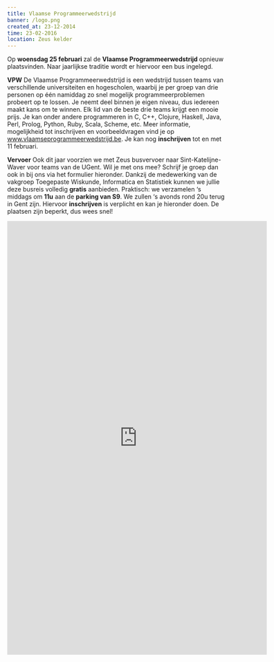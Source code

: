 ```yaml
---
title: Vlaamse Programmeerwedstrijd
banner: /logo.png
created_at: 23-12-2014
time: 23-02-2016
location: Zeus kelder
---
```


Op <b>woensdag 25 februari </b>zal de <b>Vlaamse Programmeerwedstrijd </b>opnieuw plaatsvinden. Naar jaarlijkse traditie wordt er hiervoor een bus ingelegd.

<b>VPW</b>
De Vlaamse Programmeerwedstrijd is een wedstrijd tussen teams van verschillende universiteiten en hogescholen, waarbij je per groep van drie personen op één namiddag zo snel mogelijk programmeerproblemen probeert op te lossen. Je neemt deel binnen je eigen niveau, dus iedereen maakt kans om te winnen. Elk lid van de beste drie teams krijgt een mooie prijs. Je kan onder andere programmeren in C, C++, Clojure, Haskell, Java, Perl, Prolog, Python, Ruby, Scala, Scheme, etc. Meer informatie, mogelijkheid tot inschrijven en voorbeeldvragen vind je op <a href="http://www.vlaamseprogrammeerwedstrijd.be">www.vlaamseprogrammeerwedstrijd.be</a>. Je kan nog <b>inschrijven</b> tot en met 11 februari.

<b>Vervoer</b>
Ook dit jaar voorzien we met Zeus busvervoer naar Sint-Katelijne-Waver voor teams van de UGent. Wil je met ons mee? Schrijf je groep dan ook in bij ons via het formulier hieronder. Dankzij de medewerking van de vakgroep Toegepaste Wiskunde, Informatica en Statistiek kunnen we jullie deze busreis volledig <b>gratis</b> aanbieden. Praktisch: we verzamelen ‘s middags om <b>11u</b> aan de <b>parking van S9</b>. We zullen ‘s avonds rond 20u terug in Gent zijn. Hiervoor <b>inschrijven</b> is verplicht en kan je hieronder doen. De plaatsen zijn beperkt, dus wees snel!
</strong>
<!--more-->
<iframe src="https://docs.google.com/forms/d/1nUA8meRxpGxkQ2F9TaJkGhX4RnWnFNsQfJ--KNrqRwE/viewform?embedded=true" width="600" height="1000" frameborder="0" marginwidth="0" marginheight="0">Bezig met laden...</iframe>